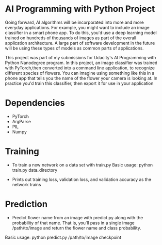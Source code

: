# AI Programming with Python Project

Going forward, AI algorithms will be incorporated into more and more everyday applications. For example, you might want to include an image classifier in a smart phone app. To do this, you'd use a deep learning model trained on hundreds of thousands of images as part of the overall application architecture. A large part of software development in the future will be using these types of models as common parts of applications.

This project was part of my submissions for Udacity's AI Programming with Python Nanodegree program. In this project, an image classifier was trained with PyTorch,then converted into a command line application, to recognize different species of flowers. You can imagine using something like this in a phone app that tells you the name of the flower your camera is looking at. In practice you'd train this classifier, then export it for use in your application

# Dependencies
* PyTorch
* ArgParse
* PIL
* Numpy

# Training
* To train a new network on a data set with train.py
Basic usage: python train.py data_directory
- Prints out training loss, validation loss, and validation accuracy as the network trains

# Prediction
* Predict flower name from an image with predict.py along with the probability of that name. That is, you'll pass in a single image /path/to/image and return the flower name and class probability.

Basic usage: python predict.py /path/to/image checkpoint
